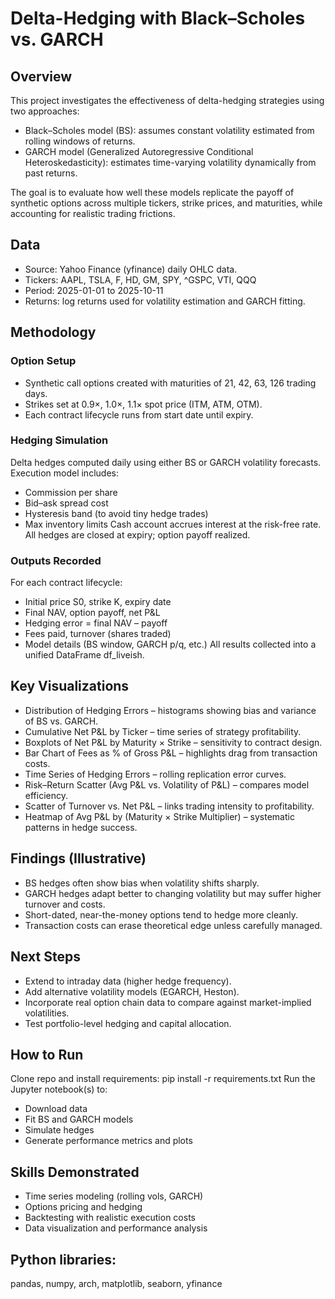 # Delta-Hedging with Black–Scholes vs. GARCH

## Overview
This project investigates the effectiveness of delta-hedging strategies using two approaches:
- Black–Scholes model (BS): assumes constant volatility estimated from rolling windows of returns.
- GARCH model (Generalized Autoregressive Conditional Heteroskedasticity): estimates time-varying volatility dynamically from past returns.
  
The goal is to evaluate how well these models replicate the payoff of synthetic options across multiple tickers, strike prices, and maturities, while accounting for realistic trading frictions.

## Data
- Source: Yahoo Finance (yfinance) daily OHLC data.
- Tickers: AAPL, TSLA, F, HD, GM, SPY, ^GSPC, VTI, QQQ
- Period: 2025-01-01 to 2025-10-11
- Returns: log returns used for volatility estimation and GARCH fitting.

## Methodology
### Option Setup
- Synthetic call options created with maturities of 21, 42, 63, 126 trading days.
- Strikes set at 0.9×, 1.0×, 1.1× spot price (ITM, ATM, OTM).
- Each contract lifecycle runs from start date until expiry.

### Hedging Simulation
Delta hedges computed daily using either BS or GARCH volatility forecasts.
Execution model includes:
- Commission per share
- Bid–ask spread cost
- Hysteresis band (to avoid tiny hedge trades)
- Max inventory limits
Cash account accrues interest at the risk-free rate.
All hedges are closed at expiry; option payoff realized.

### Outputs Recorded
For each contract lifecycle:
- Initial price S0, strike K, expiry date
- Final NAV, option payoff, net P&L
- Hedging error = final NAV – payoff
- Fees paid, turnover (shares traded)
- Model details (BS window, GARCH p/q, etc.)
All results collected into a unified DataFrame df_liveish.

## Key Visualizations
- Distribution of Hedging Errors – histograms showing bias and variance of BS vs. GARCH.
- Cumulative Net P&L by Ticker – time series of strategy profitability.
- Boxplots of Net P&L by Maturity × Strike – sensitivity to contract design.
- Bar Chart of Fees as % of Gross P&L – highlights drag from transaction costs.
- Time Series of Hedging Errors – rolling replication error curves.
- Risk–Return Scatter (Avg P&L vs. Volatility of P&L) – compares model efficiency.
- Scatter of Turnover vs. Net P&L – links trading intensity to profitability.
- Heatmap of Avg P&L by (Maturity × Strike Multiplier) – systematic patterns in hedge success.
  
## Findings (Illustrative)
- BS hedges often show bias when volatility shifts sharply.
- GARCH hedges adapt better to changing volatility but may suffer higher turnover and costs.
- Short-dated, near-the-money options tend to hedge more cleanly.
- Transaction costs can erase theoretical edge unless carefully managed.

## Next Steps
- Extend to intraday data (higher hedge frequency).
- Add alternative volatility models (EGARCH, Heston).
- Incorporate real option chain data to compare against market-implied volatilities.
- Test portfolio-level hedging and capital allocation.

## How to Run
Clone repo and install requirements: pip install -r requirements.txt
Run the Jupyter notebook(s) to:
- Download data
- Fit BS and GARCH models
- Simulate hedges
- Generate performance metrics and plots
  
## Skills Demonstrated
- Time series modeling (rolling vols, GARCH)
- Options pricing and hedging
- Backtesting with realistic execution costs
- Data visualization and performance analysis
  
## Python libraries:
pandas, numpy, arch, matplotlib, seaborn, yfinance
